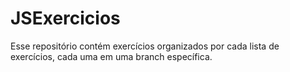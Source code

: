 # JSExercicios
Esse repositório contém exercícios organizados por cada lista de exercícios, cada uma em uma branch específica.
